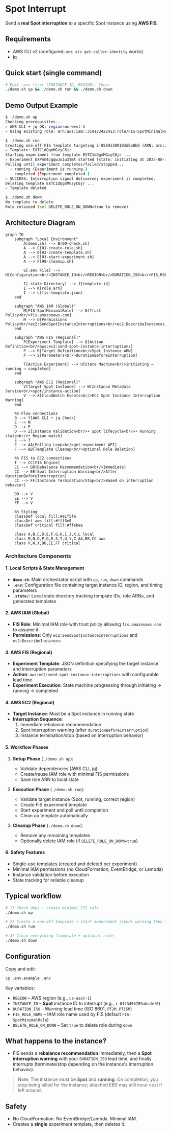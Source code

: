 # Spot Interrupt

Send a **real Spot interruption** to a specific Spot instance using **AWS FIS**.

## Requirements
- AWS CLI v2 (configured; `aws sts get-caller-identity` works)
- jq

## Quick start (single command)
```bash
# Edit .env first (INSTANCE_ID, REGION). Then:
./demo.sh up && ./demo.sh run && ./demo.sh down
```

## Demo Output Example

```bash
$ ./demo.sh up
Checking prerequisites...
✓ AWS CLI + jq OK; region=us-west-1
✓ Using existing role: arn:aws:iam::314123422413:role/FIS-SpotMinimalRole

$ ./demo.sh run
Creating one-off FIS template targeting i-05691389103d0a0b6 (ARN: arn:aws:ec2:us-west-1:314123422413:instance/i-05691389103d0a0b6) with lead time PT2M
✓ Template: EXTC1dQgmMGzyC6jr
Starting experiment from template EXTC1dQgmMGzyC6jr ...
✓ Experiment EXP4m4cgqwJoiu3Tmt started (state: initiating at 2025-08-17T21:09:54.728000+05:30)
Polling until experiment completes/failed/stopped...
  - running (Experiment is running.)
  - completed (Experiment completed.)
✓ SUCCESS: Interruption signal delivered; experiment is completed.
Deleting template EXTC1dQgmMGzyC6jr ...
✓ Template deleted

$ ./demo.sh down
No template to delete
Role retained (set DELETE_ROLE_ON_DOWN=true to remove)
```

## Architecture Diagram

```mermaid
graph TD
    subgraph "Local Environment"
        A[demo.sh] --> B[00-check.sh]
        A --> C[01-create-role.sh]
        A --> D[02-create-template.sh]
        A --> E[03-start-experiment.sh]
        A --> F[99-cleanup.sh]
        
        G[.env File] --> H[Configuration<br/>INSTANCE_ID<br/>REGION<br/>DURATION_ISO<br/>FIS_ROLE_NAME]
        
        I[.state Directory] --> J[template.id]
        I --> K[role.arn]
        I --> L[fis-template.json]
    end
    
    subgraph "AWS IAM (Global)"
        M[FIS-SpotMinimalRole] --> N[Trust Policy<br/>fis.amazonaws.com]
        M --> O[Permissions Policy<br/>ec2:SendSpotInstanceInterruptions<br/>ec2:DescribeInstances]
    end
    
    subgraph "AWS FIS (Regional)"
        P[Experiment Template] --> Q[Action Definition<br/>aws:ec2:send-spot-instance-interruptions]
        P --> R[Target Definition<br/>Spot Instance ARN]
        P --> S[Parameters<br/>durationBeforeInterruption]
        
        T[Active Experiment] --> U[State Machine<br/>initiating → running → completed]
    end
    
    subgraph "AWS EC2 (Regional)"
        V[Target Spot Instance] --> W[Instance Metadata Service<br/>spot/instance-action]
        V --> X[CloudWatch Events<br/>EC2 Spot Instance Interruption Warning]
    end
    
    %% Flow connections
    B --> Y[AWS CLI + jq Check]
    C --> M
    D --> P
    D --> Z[Instance Validation<br/>• Spot lifecycle<br/>• Running state<br/>• Region match]
    E --> T
    E --> AA[Polling Loop<br/>get-experiment API]
    F --> BB[Template Cleanup<br/>Optional Role Deletion]
    
    %% FIS to EC2 connections
    T --> CC[FIS Engine]
    CC --> DD[Rebalance Recommendation<br/>Immediate]
    CC --> EE[Spot Interruption Warning<br/>After durationBeforeInterruption]
    CC --> FF[Instance Termination/Stop<br/>Based on interruption behavior]
    
    DD --> V
    EE --> V
    FF --> V
    
    %% Styling
    classDef local fill:#e1f5fe
    classDef aws fill:#fff3e0
    classDef critical fill:#ffebee
    
    class A,B,C,D,E,F,G,H,I,J,K,L local
    class M,N,O,P,Q,R,S,T,U,Y,Z,AA,BB,CC aws
    class V,W,X,DD,EE,FF critical
```

### Architecture Components

#### 1. **Local Scripts & State Management**
- **`demo.sh`**: Main orchestrator script with `up`, `run`, `down` commands
- **`.env`**: Configuration file containing target instance ID, region, and timing parameters
- **`.state/`**: Local state directory tracking template IDs, role ARNs, and generated templates

#### 2. **AWS IAM (Global)**
- **FIS Role**: Minimal IAM role with trust policy allowing `fis.amazonaws.com` to assume it
- **Permissions**: Only `ec2:SendSpotInstanceInterruptions` and `ec2:DescribeInstances`

#### 3. **AWS FIS (Regional)**
- **Experiment Template**: JSON definition specifying the target instance and interruption parameters
- **Action**: `aws:ec2:send-spot-instance-interruptions` with configurable lead time
- **Experiment Execution**: State machine progressing through initiating → running → completed

#### 4. **AWS EC2 (Regional)**
- **Target Instance**: Must be a Spot instance in running state
- **Interruption Sequence**: 
  1. Immediate rebalance recommendation
  2. Spot interruption warning (after `durationBeforeInterruption`)
  3. Instance termination/stop (based on interruption behavior)

#### 5. **Workflow Phases**

1. **Setup Phase** (`./demo.sh up`):
   - Validate dependencies (AWS CLI, jq)
   - Create/reuse IAM role with minimal FIS permissions
   - Save role ARN to local state

2. **Execution Phase** (`./demo.sh run`):
   - Validate target instance (Spot, running, correct region)
   - Create FIS experiment template
   - Start experiment and poll until completion
   - Clean up template automatically

3. **Cleanup Phase** (`./demo.sh down`):
   - Remove any remaining templates
   - Optionally delete IAM role (if `DELETE_ROLE_ON_DOWN=true`)

#### 6. **Safety Features**
- Single-use templates (created and deleted per experiment)
- Minimal IAM permissions (no CloudFormation, EventBridge, or Lambda)
- Instance validation before execution
- State tracking for reliable cleanup

## Typical workflow

```bash
# 1) Check deps + create minimal FIS role
./demo.sh up

# 2) Create a one-off template + start experiment (sends warning then interrupts)
./demo.sh run

# 3) Clean everything (template + optional role)
./demo.sh down
```

## Configuration

Copy and edit:

```bash
cp .env.example .env
```

Key variables:

* `REGION` – AWS region (e.g., `us-east-1`)
* `INSTANCE_ID` – **Spot** instance ID to interrupt (e.g., `i-0123456789abcdef0`)
* `DURATION_ISO` – Warning lead time (ISO 8601, `PT2M`..`PT15M`)
* `FIS_ROLE_NAME` – IAM role name used by FIS (default `FIS-SpotMinimalRole`)
* `DELETE_ROLE_ON_DOWN` – Set `true` to delete role during `down`

## What happens to the instance?

* FIS sends a **rebalance recommendation** immediately, then a **Spot interruption warning** with your `DURATION_ISO` lead time, and finally interrupts (terminate/stop depending on the instance's interruption behavior).

> Note: The instance must be **Spot** and **running**. On completion, you stop being billed for the instance; attached EBS may still incur cost if left around.

## Safety

* No CloudFormation. No EventBridge/Lambda. Minimal IAM.
* Creates a **single** experiment template, then deletes it.
